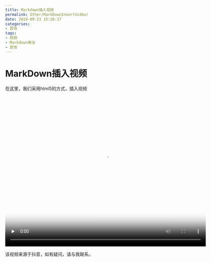 ```yaml
---
title: Markdown插入视频
permalink: Other/MarkDownInsertVideo/
date: 2019-09-23 15:26:17
categories:
- 其他
tags:
- 视频
- Markdown用法
- 其他
---
```

# MarkDown插入视频

在这里，我们采用html5的方式，插入视频

<video id="video" controls="controls" controlslist="nodownload"  width="640" height="480" preload="none" poster="https://shengouqiang.cn/img/video/poster.png">
      <source id="mp4" src="https://shengouqiang.cn/video/1122.mp4" type="video/mp4">
</video>

该视频来源于抖音，如有疑问，请与我联系。